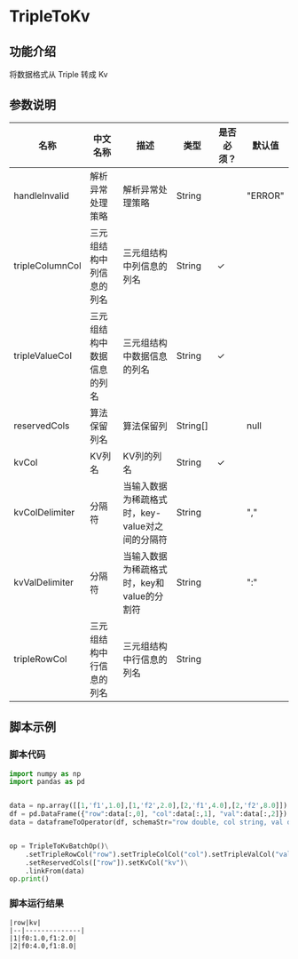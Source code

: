 
# TripleToKv

## 功能介绍
将数据格式从 Triple 转成 Kv


## 参数说明

| 名称 | 中文名称 | 描述 | 类型 | 是否必须？ | 默认值 |
| --- | --- | --- | --- | --- | --- |
| handleInvalid | 解析异常处理策略 | 解析异常处理策略 | String |  | "ERROR" |
| tripleColumnCol | 三元组结构中列信息的列名 | 三元组结构中列信息的列名 | String | ✓ |  |
| tripleValueCol | 三元组结构中数据信息的列名 | 三元组结构中数据信息的列名 | String | ✓ |  |
| reservedCols | 算法保留列名 | 算法保留列 | String[] |  | null |
| kvCol | KV列名 | KV列的列名 | String | ✓ |  |
| kvColDelimiter | 分隔符 | 当输入数据为稀疏格式时，key-value对之间的分隔符 | String |  | "," |
| kvValDelimiter | 分隔符 | 当输入数据为稀疏格式时，key和value的分割符 | String |  | ":" |
| tripleRowCol | 三元组结构中行信息的列名 | 三元组结构中行信息的列名 | String |  |  |

## 脚本示例
### 脚本代码
```python
import numpy as np
import pandas as pd


data = np.array([[1,'f1',1.0],[1,'f2',2.0],[2,'f1',4.0],[2,'f2',8.0]])
df = pd.DataFrame({"row":data[:,0], "col":data[:,1], "val":data[:,2]})
data = dataframeToOperator(df, schemaStr="row double, col string, val double",op_type="batch")


op = TripleToKvBatchOp()\
    .setTripleRowCol("row").setTripleColCol("col").setTripleValCol("val")\
    .setReservedCols(["row"]).setKvCol("kv")\
    .linkFrom(data)
op.print()
```

### 脚本运行结果
    
    |row|kv|
    |--|--------------|
    |1|f0:1.0,f1:2.0|
    |2|f0:4.0,f1:8.0|
    
